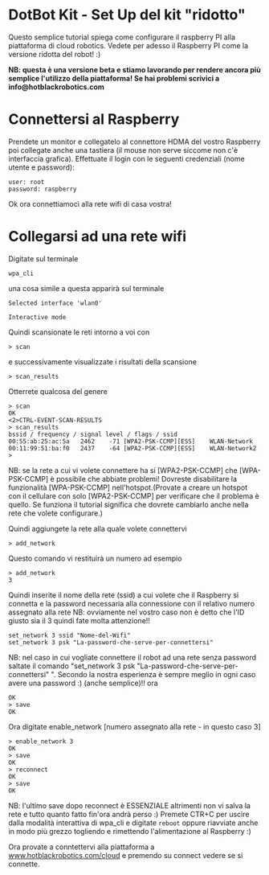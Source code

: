 # DotBot Kit - Set Up del kit "ridotto"

Questo semplice tutorial spiega come configurare il raspberry PI alla piattaforma di cloud robotics. Vedete per adesso il Raspberry PI come la versione ridotta del robot! :)

__NB: questa è una versione beta e stiamo lavorando per rendere ancora più semplice l'utilizzo della piattaforma! Se hai problemi scrivici a info@hotblackrobotics.com__

Connettersi al Raspberry
===
Prendete un monitor e collegatelo al connettore HDMA del vostro Raspberry poi collegate anche una tastiera (il mouse non serve siccome non c'è interfaccia grafica). 
Effettuate il login con le seguenti credenziali (nome utente e password):
```
user: root
password: raspberry
```
Ok ora connettiamoci alla rete wifi di casa vostra!


Collegarsi ad una rete wifi
===
Digitate sul terminale 
```
wpa_cli
```
una cosa simile a questa apparirà sul terminale
```
Selected interface 'wlan0'

Interactive mode
```
Quindi scansionate le reti intorno a voi con
```
> scan
```
e successivamente visualizzate i risultati della scansione

```
> scan_results
```
Otterrete qualcosa del genere
```
> scan
OK
<2>CTRL-EVENT-SCAN-RESULTS
> scan_results
bssid / frequency / signal level / flags / ssid
00:55:ab:25:ac:5a	2462	-71	[WPA2-PSK-CCMP][ESS]	WLAN-Network
00:11:99:51:ba:f0	2437	-64	[WPA2-PSK-CCMP][ESS]	WLAN-Network2
>
```
NB: se la rete a cui vi volete connettere ha si [WPA2-PSK-CCMP] che [WPA-PSK-CCMP] è possibile che abbiate problemi! Dovreste disabilitare la funzionalità [WPA-PSK-CCMP] nell'hotspot.(Provate a creare un hotspot con il cellulare con solo [WPA2-PSK-CCMP] per verificare che il problema è quello. Se funziona il tutorial significa che dovrete cambiarlo anche nella rete che volete configurare.)

Quindi aggiungete la rete alla quale volete connettervi
```
> add_network
```
Questo comando vi restituirà un numero ad esempio
```
> add_network
3
```
Quindi inserite il nome della rete (ssid) a cui volete che il Raspberry si connetta e la password necessaria alla connessione con il relativo numero assegnato alla rete
NB: ovviamente nel vostro caso non è detto che l'ID giusto sia il 3 quindi fate molta attenzione!!
```
set_network 3 ssid "Nome-del-Wifi"
set_network 3 psk "La-password-che-serve-per-connettersi"
```
NB: nel caso in cui vogliate connettere il robot ad una rete senza password saltate il comando "set_network 3 psk "La-password-che-serve-per-connettersi" ". Secondo la nostra esperienza è sempre meglio in ogni caso avere una password :) (anche semplice)!! 
ora 
```
OK
> save
OK
```
Ora digitate enable_network [numero assegnato alla rete - in questo caso 3]

```
> enable_network 3
OK
> save
OK
> reconnect 
OK
> save
OK
```
NB: l'ultimo save dopo reconnect è ESSENZIALE altrimenti non vi salva la rete e tutto quanto fatto fin'ora andrà perso :)
Premete CTR+C per uscire dalla modalità interattiva di wpa_cli e digitate ``` reboot ```  oppure riavviate anche in modo più grezzo togliendo e rimettendo l'alimentazione al Raspberry :)

Ora provate a conntettervi alla piattaforma a www.hotblackrobotics.com/cloud e premendo su connect vedere se si connette.
